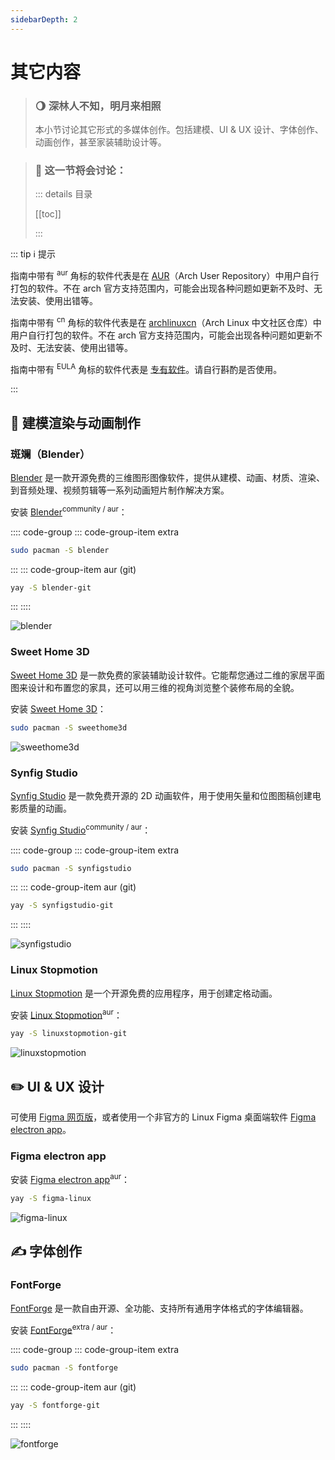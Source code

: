```yaml
---
sidebarDepth: 2
---
```


# 其它内容

> ### 🌖 深林人不知，明月来相照
>
> 本小节讨论其它形式的多媒体创作。包括建模、UI & UX 设计、字体创作、动画创作，甚至家装辅助设计等。

> ### 🔖 这一节将会讨论：
>
> ::: details 目录
>
> [[toc]]
>
> :::

::: tip ℹ️ 提示

指南中带有 <sup>aur</sup> 角标的软件代表是在 [AUR](https://aur.archlinux.org/)（Arch User Repository）中用户自行打包的软件。不在 arch 官方支持范围内，可能会出现各种问题如更新不及时、无法安装、使用出错等。

指南中带有 <sup>cn</sup> 角标的软件代表是在 [archlinuxcn](https://www.archlinuxcn.org/archlinux-cn-repo-and-mirror/)（Arch Linux 中文社区仓库）中用户自行打包的软件。不在 arch 官方支持范围内，可能会出现各种问题如更新不及时、无法安装、使用出错等。

指南中带有 <sup>EULA</sup> 角标的软件代表是 [专有软件](https://www.gnu.org/proprietary/proprietary.html)。请自行斟酌是否使用。

:::

## 🗿 建模渲染与动画制作

### 斑斓（Blender）

[Blender](https://www.blender.org/) 是一款开源免费的三维图形图像软件，提供从建模、动画、材质、渲染、到音频处理、视频剪辑等一系列动画短片制作解决方案。

安装 [Blender](https://archlinux.org/packages/community/x86_64/blender/)<sup>community / aur</sup>：

:::: code-group
::: code-group-item extra

```sh
sudo pacman -S blender
```

:::
::: code-group-item aur (git)

```sh
yay -S blender-git
```

:::
::::

![blender](../../assets/app/exclusive/media/blender.png)

### Sweet Home 3D

[Sweet Home 3D](http://www.sweethome3d.com/zh-cn/) 是一款免费的家装辅助设计软件。它能帮您通过二维的家居平面图来设计和布置您的家具，还可以用三维的视角浏览整个装修布局的全貌。

安装 [Sweet Home 3D](https://archlinux.org/packages/community/x86_64/sweethome3d/)：

```sh
sudo pacman -S sweethome3d
```

![sweethome3d](../../assets/app/exclusive/media/sweethome3d.png)

### Synfig Studio

[Synfig Studio](https://www.synfig.org/) 是一款免费开源的 2D 动画软件，用于使用矢量和位图图稿创建电影质量的动画。

安装 [Synfig Studio](https://archlinux.org/packages/community/x86_64/synfigstudio/)<sup>community / aur</sup>：

:::: code-group
::: code-group-item extra

```sh
sudo pacman -S synfigstudio
```

:::
::: code-group-item aur (git)

```sh
yay -S synfigstudio-git
```

:::
::::

![synfigstudio](../../assets/app/exclusive/media/synfigstudio.png)

### Linux Stopmotion

[Linux Stopmotion](http://linuxstopmotion.org/) 是一个开源免费的应用程序，用于创建定格动画。

安装 [Linux Stopmotion](https://aur.archlinux.org/packages/linuxstopmotion-git/)<sup>aur</sup>：

```sh
yay -S linuxstopmotion-git
```

![linuxstopmotion](../../assets/app/exclusive/media/linuxstopmotion.png)

## ✏️ UI & UX 设计

可使用 [Figma 网页版](https://www.figma.com/)，或者使用一个非官方的 Linux Figma 桌面端软件 [Figma electron app](https://github.com/Figma-Linux/figma-linux)。

### Figma electron app

安装 [Figma electron app](https://aur.archlinux.org/packages/figma-linux/)<sup>aur</sup>：

```sh
yay -S figma-linux
```

![figma-linux](../../assets/app/exclusive/media/figma-linux.png)

## ✍️ 字体创作

### FontForge

[FontForge](https://fontforge.org/en-US/) 是一款自由开源、全功能、支持所有通用字体格式的字体编辑器。

安装 [FontForge](https://archlinux.org/packages/extra/x86_64/fontforge/)<sup>extra / aur</sup>：

:::: code-group
::: code-group-item extra

```sh
sudo pacman -S fontforge
```

:::
::: code-group-item aur (git)

```sh
yay -S fontforge-git
```

:::
::::

![fontforge](../../assets/app/exclusive/media/fontforge.png)
